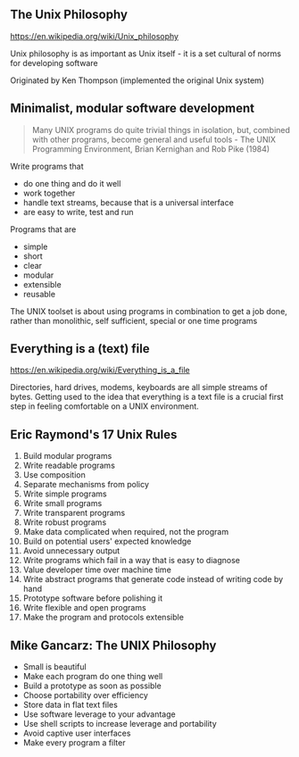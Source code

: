 ## The Unix Philosophy

https://en.wikipedia.org/wiki/Unix_philosophy

Unix philosophy is as important as Unix itself - it is a set cultural of norms for developing software

Originated by Ken Thompson (implemented the original Unix system)

## Minimalist, modular software development

> Many UNIX programs do quite trivial things in isolation, but, combined with other programs, become general and useful tools - The UNIX Programming Environment, Brian Kernighan and Rob Pike (1984)

Write programs that
- do one thing and do it well
- work together
- handle text streams, because that is a universal interface
- are easy to write, test and run

Programs that are
- simple
- short
- clear
- modular
- extensible
- reusable
 
The UNIX toolset is about using programs in combination to get a job done, rather than monolithic, self sufficient, special or one time programs

## Everything is a (text) file

https://en.wikipedia.org/wiki/Everything_is_a_file

Directories, hard drives, modems, keyboards are all simple streams of bytes.  Getting used to the idea that everything is a text file is a crucial first step in feeling comfortable on a UNIX environment. 

## Eric Raymond's 17 Unix Rules

1. Build modular programs
2. Write readable programs
3. Use composition
4. Separate mechanisms from policy
5. Write simple programs
6. Write small programs
7. Write transparent programs
8. Write robust programs
9. Make data complicated when required, not the program
10. Build on potential users' expected knowledge
11. Avoid unnecessary output
12. Write programs which fail in a way that is easy to diagnose
13. Value developer time over machine time
14. Write abstract programs that generate code instead of writing code by hand
15. Prototype software before polishing it
16. Write flexible and open programs
17. Make the program and protocols extensible

## Mike Gancarz: The UNIX Philosophy

- Small is beautiful
- Make each program do one thing well
- Build a prototype as soon as possible
- Choose portability over efficiency
- Store data in flat text files
- Use software leverage to your advantage
- Use shell scripts to increase leverage and portability
- Avoid captive user interfaces
- Make every program a filter
